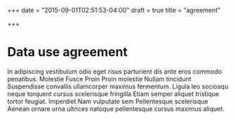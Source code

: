 +++
date = "2015-09-01T02:51:53-04:00"
draft = true
title = "agreement"

+++

# Data use agreement

In adipiscing vestibulum odio eget risus parturient dis ante eros commodo penatibus. Molestie Fusce Proin Proin molestie Nullam tincidunt Suspendisse convallis ullamcorper maximus fermentum. Ligula leo sociosqu neque torquent cursus scelerisque fringilla Etiam semper aliquet tristique tortor feugiat. Imperdiet Nam vulputate sem Pellentesque scelerisque Aenean ornare urna ultrices natoque pellentesque cursus maximus aliquet.